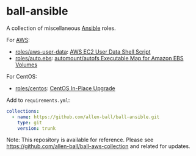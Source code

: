 ball-ansible
============

A collection of miscellaneous [Ansible](https://www.ansible.com/) roles.

For [AWS]:

* [roles/aws-user-data](roles/aws-user-data): [AWS EC2 User Data Shell Script]
* [roles/auto.ebs](roles/auto.ebs): [automount/autofs Executable Map for Amazon EBS Volumes]

For CentOS:

* [roles/centos](roles/centos): [CentOS In-Place Upgrade]

Add to `requirements.yml`:

```yml
collections:
  - name: https://github.com/allen-ball/ball-ansible.git
    type: git
    version: trunk
```

Note: This repository is available for reference.  Please see
https://github.com/allen-ball/ball-aws-collection and related for updates.


[Ansible]: https://www.ansible.com/
[AWS]: https://aws.amazon.com/

[AWS EC2 User Data Shell Script]: https://blog.hcf.dev/article/2018-08-22-aws-user-data-script
[automount/autofs Executable Map for Amazon EBS Volumes]: https://blog.hcf.dev/article/2018-08-20-auto-ebs-map
[CentOS In-Place Upgrade]: https://blog.hcf.dev/article/2020-03-15-centos-in-place-upgrade
